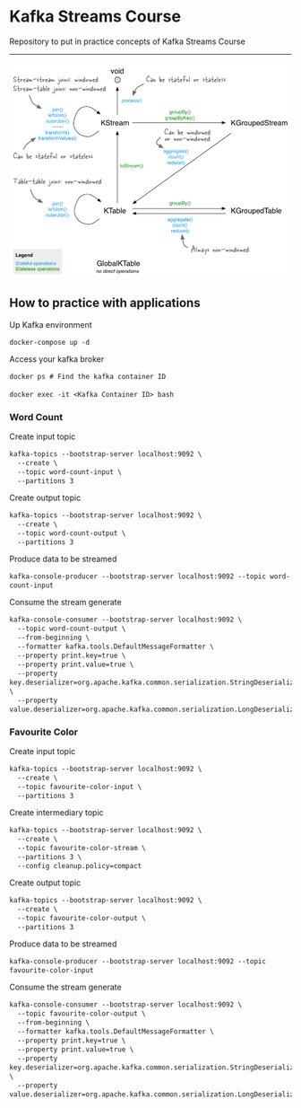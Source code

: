 # Kafka Streams Course

Repository to put in practice concepts of Kafka Streams Course

---

![Kafka Streams Diagram](kafka-streams-diagram.png)

## How to practice with applications

Up Kafka environment

```shell
docker-compose up -d
```

Access your kafka broker

```shell
docker ps # Find the kafka container ID

docker exec -it <Kafka Container ID> bash
```

### Word Count

Create input topic

```shell
kafka-topics --bootstrap-server localhost:9092 \ 
  --create \ 
  --topic word-count-input \ 
  --partitions 3
```

Create output topic

```shell
kafka-topics --bootstrap-server localhost:9092 \ 
  --create \ 
  --topic word-count-output \ 
  --partitions 3
```

Produce data to be streamed

```shell
kafka-console-producer --bootstrap-server localhost:9092 --topic word-count-input
```

Consume the stream generate

```shell
kafka-console-consumer --bootstrap-server localhost:9092 \
  --topic word-count-output \
  --from-beginning \
  --formatter kafka.tools.DefaultMessageFormatter \
  --property print.key=true \
  --property print.value=true \
  --property key.deserializer=org.apache.kafka.common.serialization.StringDeserializer \
  --property value.deserializer=org.apache.kafka.common.serialization.LongDeserializer
```

### Favourite Color

Create input topic

```shell
kafka-topics --bootstrap-server localhost:9092 \ 
  --create \ 
  --topic favourite-color-input \ 
  --partitions 3
```

Create intermediary topic

```shell
kafka-topics --bootstrap-server localhost:9092 \ 
  --create \ 
  --topic favourite-color-stream \ 
  --partitions 3 \
  --config cleanup.policy=compact
```

Create output topic

```shell
kafka-topics --bootstrap-server localhost:9092 \ 
  --create \ 
  --topic favourite-color-output \ 
  --partitions 3
```

Produce data to be streamed

```shell
kafka-console-producer --bootstrap-server localhost:9092 --topic favourite-color-input
```

Consume the stream generate

```shell
kafka-console-consumer --bootstrap-server localhost:9092 \
  --topic favourite-color-output \
  --from-beginning \
  --formatter kafka.tools.DefaultMessageFormatter \
  --property print.key=true \
  --property print.value=true \
  --property key.deserializer=org.apache.kafka.common.serialization.StringDeserializer \
  --property value.deserializer=org.apache.kafka.common.serialization.LongDeserializer
```
